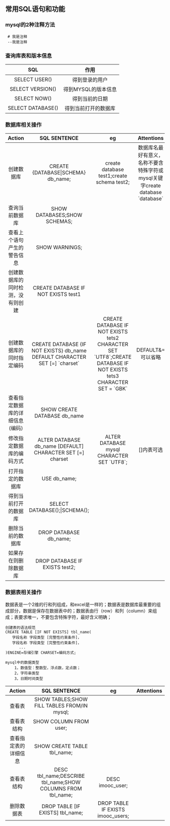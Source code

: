 ## 常用SQL语句和功能

### mysql的2种注释方法
```
 # 我是注释
 --我是注释
```

### 查询库表和版本信息
SQL| 作用
|:-:|:-:|
SELECT USER() |得到登录的用户
SELECT VERSION() |得到MYSQL的版本信息
SELECT NOW()| 得到当前的日期
SELECT DATABASE() |得到当前打开的数据库
### 数据库相关操作
Action|SQL SENTENCE|eg|Attentions
|:-:|:-:|:-:|:-:|
创建数据库|CREATE {DATABASE\|SCHEMA} db_name;|create database test1;create schema test2;|数据库名最好有意义，名称不要含特殊字符或mysql关键字create database \`database\`
查询当前数据库|SHOW DATABASES;SHOW SCHEMAS;|||
查看上个语句产生的警告信息|SHOW WARNINGS;|||
创建数据库的同时检测，没有则创建|CREATE DATABASE IF NOT EXISTS test1||
创建数据库的同时指定编码|CREATE DATABASE {IF NOT EXISTS} db_name DEFAULT CHARACTER SET [=] \`charset\`|CREATE DATABASE IF NOT EXISTS tets2 CHARACTER SET \`UTF8\`;CREATE DATABASE IF NOT EXISTS tets3 CHARACTER SET = \`GBK\`|DEFAULT&= 可以省略|
查看指定数据库的详细信息(编码)|SHOW CREATE DATABASE db_name|||
修改指定数据库的编码方式|ALTER DATABASE db_name [DEFAULT] CHARACTER SET [=] charset|ALTER DATABASE mysql CHARACTER SET \`UTF8\`;|[]内表可选|
打开指定的数据库|USE db_name;|||
得到当前打开的数据库|SELECT DATABASE();\|SCHEMA();|||
删除当前的数据库|DROP DATABASE db_name;|||
如果存在则删除数据库|DROP DATABASE IF EXISTS test2;|||

### 数据表相关操作
数据表是一个2维的行和列组成，和excel是一样的；数据表是数据库最重要的组成部分，数据是保存在数据表中的；数据表由行（row）和列（column）来组成；表要求唯一，不要包含特殊字符，最好含义明确；
 ```
 创建表的语法规范
 CREATE TABLE [IF NOT EXISTS] tbl_name(
    字段名称 字段类型 [完整性约束条件]，
    字段名称 字段类型 [完整性约束条件]，
       ...     
 )ENGINE=存储引擎 CHARSET=编码方式;
 ```
 ```
 mysql中的数据类型
     1，数值型：整数型，浮点数，定点数；
     2，字符串类型
     3，日期时间类型
 ```
Action|SQL SENTENCE|eg|Attentions
|:-:|:-:|:-:|:-:|
查看表|SHOW TABLES;SHOW FILL TABLES FROM/IN mysql;|||
查看表结构|SHOW COLUMN FROM user;|||
查看指定表的详细信息|SHOW CREATE TABLE tbl_name;|||
查看表结构|DESC tbl_name;DESCRIBE tbl_name;SHOW COLUMNS FROM tbl_name;|DESC imooc_user;||
删除数据表|DROP TABLE [IF EXISTS] tbl_name;|DROP TABLE IF EXISTS imooc_users;||






